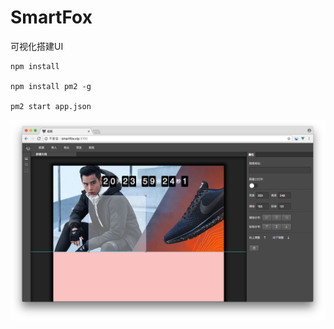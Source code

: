 SmartFox
====
可视化搭建UI

```
npm install

npm install pm2 -g

pm2 start app.json
```

![tu](./doc/demos1.png)